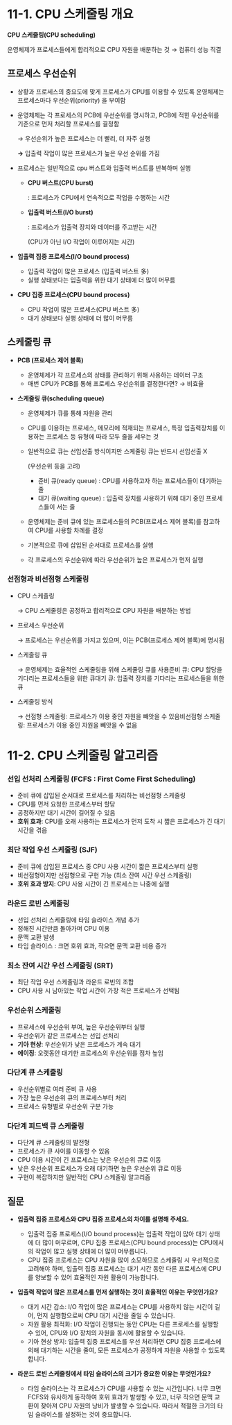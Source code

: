 # 11-1. CPU 스케줄링 개요


**CPU 스케줄링(CPU scheduling)** 

운영체제가 프로세스들에게 합리적으로 CPU 자원을 배분하는 것 → 컴퓨터 성능 직결


## 프로세스 우선순위



- 상황과 프로세스의 중요도에 맞게 프로세스가 CPU를 이용할 수 있도록 운영체제는 프로세스마다 우선순위(priority) 을 부여함
- 운영체제는 각 프로세스의 PCB에 우선순위를 명시하고, PCB에 적힌 우선순위를 기준으로 먼저 처리할 프로세스를 결정함
    
    → 우선순위가 높은 프로세스는 더 빨리, 더 자주 실행
    
    **→** 입출력 작업이 많은 프로세스가 높은 우선 순위를 가짐
    
- 프로세스는 일반적으로 cpu 버스트와 입출력 버스트를 반복하며 실행
    - **CPU 버스트(CPU burst)**
        
        : 프로세스가 CPU에서 연속적으로 작업을 수행하는 시간
        
    - **입출력 버스트(I/O burst)**
        
        : 프로세스가 입출력 장치와 데이터를 주고받는 시간
        
        (CPU가 아닌 I/O 작업이 이루어지는 시간)
        

- **입출력 집중 프로세스(I/O bound process)**
    - 입출력 작업이 많은 프로세스 (입출력 버스트 多)
    - 실행 상태보다는 입출력을 위한 대기 상태에 더 많이 머무름
- **CPU 집중 프로세스(CPU bound process)**
    - CPU 작업이 많은 프로세스(CPU 버스트 多)
    - 대기 상태보다 실행 상태에 더 많이 머무름
    

## 스케줄링 큐



- **PCB (프로세스 제어 블록)**
    - 운영체제가 각 프로세스의 상태를 관리하기 위해 사용하는 데이터 구조
    - 매번 CPU가 PCB를 통해 프로세스 우선순위를 결정한다면? → 비효율

- **스케줄링 큐(scheduling queue)**
    - 운영체제가 큐를 통해 자원을 관리
    - CPU를 이용하는 프로세스, 메모리에 적재되는 프로세스, 특정 입출력장치를 이용하는 프로세스 등 유형에 따라 모두 줄을 세우는 것
    - 일반적으로 큐는 선입선출 방식이지만 스케줄링 큐는 반드시 선입선출 X
        
        (우선순위 등을 고려)
        
        - 준비 큐(ready queue) : CPU를 사용하고자 하는 프로세스들이 대기하는 줄
        - 대기 큐(waiting queue) : 입출력 장치를 사용하기 위해 대기 중인 프로세스들이 서는 줄
        
    - 운영체제는 준비 큐에 있는 프로세스들의 PCB(프로세스 제어 블록)를 참고하여 CPU를 사용할 차례를 결정
    - 기본적으로 큐에 삽입된 순서대로 프로세스를 실행
    - 각 프로세스의 우선순위에 따라 우선순위가 높은 프로세스가 먼저 실행


### **선점형과 비선점형 스케줄링**



- CPU 스케줄링
    
    → CPU 스케줄링은 공정하고 합리적으로 CPU 자원을 배분하는 방법
    
- 프로세스 우선순위
    
    → 프로세스는 우선순위를 가지고 있으며, 이는 PCB(프로세스 제어 블록)에 명시됨
    
- 스케줄링 큐
    
    → 운영체제는 효율적인 스케줄링을 위해 스케줄링 큐를 사용준비 큐: CPU 할당을 기다리는 프로세스들을 위한 큐대기 큐: 입출력 장치를 기다리는 프로세스들을 위한 큐
    
- 스케줄링 방식
    
    → 선점형 스케줄링: 프로세스가 이용 중인 자원을 빼앗을 수 있음비선점형 스케줄링: 프로세스가 이용 중인 자원을 빼앗을 수 없음
    
    


# 11-2. CPU 스케줄링 알고리즘


### 선입 선처리 스케줄링 (FCFS :  **First Come First Scheduling**)

- 준비 큐에 삽입된 순서대로 프로세스를 처리하는 비선점형 스케줄링
- CPU를 먼저 요청한 프로세스부터 할당
- 공정하지만 대기 시간이 길어질 수 있음
- **호위 효과**: CPU를 오래 사용하는 프로세스가 먼저 도착 시 짧은 프로세스가 긴 대기시간을 겪음

### 최단 작업 우선 스케줄링 (SJF)

- 준비 큐에 삽입된 프로세스 중 CPU 사용 시간이 짧은 프로세스부터 실행
- 비선점형이지만 선점형으로 구현 가능 (최소 잔여 시간 우선 스케줄링)
- **호위 효과 방지**: CPU 사용 시간이 긴 프로세스는 나중에 실행

### 라운드 로빈 스케줄링

- 선입 선처리 스케줄링에 타임 슬라이스 개념 추가
- 정해진 시간만큼 돌아가며 CPU 이용
- 문맥 교환 발생
- 타임 슬라이스 : 크면 호위 효과, 작으면 문맥 교환 비용 증가

### 최소 잔여 시간 우선 스케줄링 (SRT)

- 최단 작업 우선 스케줄링과 라운드 로빈의 조합
- CPU 사용 시 남아있는 작업 시간이 가장 적은 프로세스가 선택됨

### 우선순위 스케줄링

- 프로세스에 우선순위 부여, 높은 우선순위부터 실행
- 우선순위가 같은 프로세스는 선입 선처리
- **기아 현상**: 우선순위가 낮은 프로세스가 계속 대기
- **에이징**: 오랫동안 대기한 프로세스의 우선순위를 점차 높임

### 다단계 큐 스케줄링

- 우선순위별로 여러 준비 큐 사용
- 가장 높은 우선순위 큐의 프로세스부터 처리
- 프로세스 유형별로 우선순위 구분 가능

### 다단계 피드백 큐 스케줄링

- 다단계 큐 스케줄링의 발전형
- 프로세스가 큐 사이를 이동할 수 있음
- CPU 이용 시간이 긴 프로세스는 낮은 우선순위 큐로 이동
- 낮은 우선순위 프로세스가 오래 대기하면 높은 우선순위 큐로 이동
- 구현이 복잡하지만 일반적인 CPU 스케줄링 알고리즘


## 질문


- **입출력 집중 프로세스와 CPU 집중 프로세스의 차이를 설명해 주세요.**
    - 입출력 집중 프로세스(I/O bound process)는 입출력 작업이 많아 대기 상태에 더 많이 머무르며, CPU 집중 프로세스(CPU bound process)는 CPU에서의 작업이 많고 실행 상태에 더 많이 머무릅니다.
    - CPU 집중 프로세스는 CPU 자원을 많이 소모하므로 스케줄링 시 우선적으로 고려해야 하며, 입출력 집중 프로세스는 대기 시간 동안 다른 프로세스에 CPU를 양보할 수 있어 효율적인 자원 활용이 가능합니다.


- **입출력 작업이 많은 프로세스를 먼저 실행하는 것이 효율적인 이유는 무엇인가요?**
    - 대기 시간 감소: I/O 작업이 많은 프로세스는 CPU를 사용하지 않는 시간이 길어, 먼저 실행함으로써 CPU 대기 시간을 줄일 수 있습니다.
    - 자원 활용 최적화: I/O 작업이 진행되는 동안 CPU는 다른 프로세스를 실행할 수 있어, CPU와 I/O 장치의 자원을 동시에 활용할 수 있습니다.
    - 기아 현상 방지: 입출력 집중 프로세스를 우선 처리하면 CPU 집중 프로세스에 의해 대기하는 시간을 줄여, 모든 프로세스가 공정하게 자원을 사용할 수 있도록 합니다.


- **라운드 로빈 스케줄링에서 타임 슬라이스의 크기가 중요한 이유는 무엇인가요?**
    - 타임 슬라이스는 각 프로세스가 CPU를 사용할 수 있는 시간입니다. 너무 크면 FCFS와 유사하게 동작하여 호위 효과가 발생할 수 있고, 너무 작으면 문맥 교환이 잦아져 CPU 자원의 낭비가 발생할 수 있습니다. 따라서 적절한 크기의 타임 슬라이스를 설정하는 것이 중요합니다.